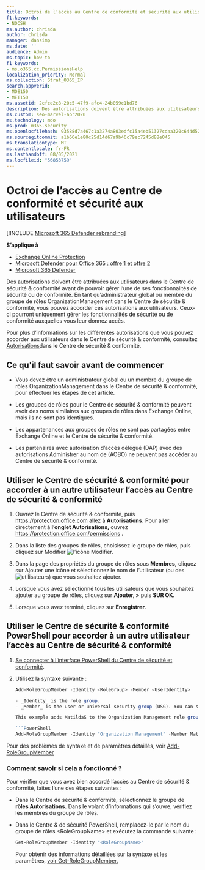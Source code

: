 ```yaml
---
title: Octroi de l’accès au Centre de conformité et sécurité aux utilisateurs
f1.keywords:
- NOCSH
ms.author: chrisda
author: chrisda
manager: dansimp
ms.date: ''
audience: Admin
ms.topic: how-to
f1_keywords:
- ms.o365.cc.PermissionsHelp
localization_priority: Normal
ms.collection: Strat_O365_IP
search.appverid:
- MOE150
- MET150
ms.assetid: 2cfce2c8-20c5-47f9-afc4-24b059c1bd76
description: Des autorisations doivent être attribuées aux utilisateurs dans le Centre Microsoft 365 sécurité & conformité avant de pouvoir gérer l’une de ses fonctionnalités de sécurité ou de conformité.
ms.custom: seo-marvel-apr2020
ms.technology: mdo
ms.prod: m365-security
ms.openlocfilehash: 93588d7a467c1a3274a803edfc15a4eb51327cdaa320c644d5214defa79798c8
ms.sourcegitcommit: a1b66e1e80c25d14d67a9b46c79ec7245d88e045
ms.translationtype: MT
ms.contentlocale: fr-FR
ms.lasthandoff: 08/05/2021
ms.locfileid: "56853759"
---
```

# <a name="give-users-access-to-the-security--compliance-center"></a>Octroi de l’accès au Centre de conformité et sécurité aux utilisateurs

[!INCLUDE [Microsoft 365 Defender rebranding](../includes/microsoft-defender-for-office.md)]

**S’applique à**
- [Exchange Online Protection](exchange-online-protection-overview.md)
- [Microsoft Defender pour Office 365 : offre 1 et offre 2](defender-for-office-365.md)
- [Microsoft 365 Defender](../defender/microsoft-365-defender.md)

Des autorisations doivent être attribuées aux utilisateurs dans le Centre de sécurité & conformité avant de pouvoir gérer l’une de ses fonctionnalités de sécurité ou de conformité. En tant qu’administrateur global ou membre du groupe de rôles OrganizationManagement dans le Centre de sécurité & conformité, vous pouvez accorder ces autorisations aux utilisateurs. Ceux-ci pourront uniquement gérer les fonctionnalités de sécurité ou de conformité auxquelles vous leur donnez accès.

Pour plus d’informations sur les différentes autorisations que vous pouvez accorder aux utilisateurs dans le Centre de sécurité & conformité, consultez [Autorisations](permissions-in-the-security-and-compliance-center.md)dans le Centre de sécurité & conformité.

## <a name="what-do-you-need-to-know-before-you-begin"></a>Ce qu'il faut savoir avant de commencer

- Vous devez être un administrateur global ou un membre du groupe de rôles OrganizationManagement dans le Centre de sécurité & conformité, pour effectuer les étapes de cet article.

- Les groupes de rôles pour le Centre de sécurité & conformité peuvent avoir des noms similaires aux groupes de rôles dans Exchange Online, mais ils ne sont pas identiques.

- Les appartenances aux groupes de rôles ne sont pas partagées entre Exchange Online et le Centre de sécurité & conformité.

- Les partenaires avec autorisation d’accès délégué (DAP) avec des autorisations Administrer au nom de (AOBO) ne peuvent pas accéder au Centre de sécurité & conformité.

## <a name="use-the-security--compliance-center-to-give-another-user-access-to-the-security--compliance-center"></a>Utiliser le Centre de sécurité & conformité pour accorder à un autre utilisateur l’accès au Centre de sécurité & conformité

1. Ouvrez le Centre de sécurité & conformité, puis <https://protection.office.com> allez à **Autorisations.** Pour aller directement à **l’onglet Autorisations,** ouvrez <https://protection.office.com/permissions> .

2. Dans la liste des groupes de rôles,  choisissez le groupe de rôles, puis cliquez sur Modifier ![ l’icône ](../../media/O365-MDM-CreatePolicy-EditIcon.gif) Modifier.

3. Dans la page des propriétés du groupe de rôles sous **Membres,** cliquez sur Ajouter une icône et sélectionnez le nom de l’utilisateur (ou des ![ utilisateurs) que vous ](../../media/ITPro-EAC-AddIcon.gif) souhaitez ajouter.

4. Lorsque vous avez sélectionné tous les utilisateurs que vous souhaitez ajouter au groupe de rôles, cliquez sur **Ajouter, \>** puis **SUR OK.**

5. Lorsque vous avez terminé, cliquez sur **Enregistrer**.

## <a name="use-security--compliance-center-powershell-to-give-another-user-access-to-the-security--compliance-center"></a>Utiliser le Centre de sécurité & conformité PowerShell pour accorder à un autre utilisateur l’accès au Centre de sécurité & conformité

1. [Se connecter à l’interface PowerShell du Centre de sécurité et conformité](/powershell/exchange/connect-to-scc-powershell).

2. Utilisez la syntaxe suivante :

   ```powershell
   Add-RoleGroupMember -Identity <RoleGroup> -Member <UserIdentity>

   - _Identity_ is the role group.
   - _Member_ is the user or universal security group (USG). You can specify only one member at a time.

   This example adds MatildaS to the Organization Management role group.

   ```PowerShell
   Add-RoleGroupMember -Identity "Organization Management" -Member MatildaS
   ```

Pour des problèmes de syntaxe et de paramètres détaillés, voir [Add-RoleGroupMember](/powershell/module/exchange/add-rolegroupmember)

### <a name="how-do-you-know-this-worked"></a>Comment savoir si cela a fonctionné ?

Pour vérifier que vous avez bien accordé l’accès au Centre de sécurité & conformité, faites l’une des étapes suivantes :

- Dans le Centre de sécurité & conformité, sélectionnez le groupe de **rôles Autorisations.** Dans le volant d’informations qui s’ouvre, vérifiez les membres du groupe de rôles.

- Dans le Centre & de sécurité PowerShell, remplacez-le par le nom du groupe de rôles \<RoleGroupName\> et exécutez la commande suivante :

  ```powershell
  Get-RoleGroupMember -Identity "<RoleGroupName>"
  ```

  Pour obtenir des informations détaillées sur la syntaxe et les paramètres, [voir Get-RoleGroupMember.](/powershell/module/exchange/Get-RoleGroupMember)